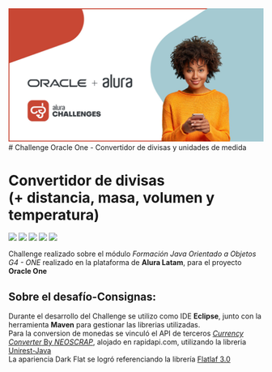 <img src="https://github.com/hecalderong/Oracle-One-Challenge-Encriptador/blob/main/image/share_image.1647533644.jpg">
# Challenge Oracle One - Convertidor de divisas y unidades de medida
<h1 align="left"> Convertidor de divisas <br>(+ distancia, masa, volumen y temperatura) </h1>
 <p align="left">
   <img src="https://img.shields.io/badge/Fecha de Carga-2023/09/27-purple">
   <img src="https://img.shields.io/badge/JavaSE-1.8-red">
   <img src="https://img.shields.io/badge/Eclipse-4.26.0-informational">
   <img src="https://img.shields.io/badge/Maven-V4.0.0-green">
   <img src="https://img.shields.io/badge/Unirest-3.14.1-green">
   </p>
   
Challenge realizado sobre el módulo _Formación Java Orientado a Objetos G4 - ONE_ realizado en la plataforma de **Alura Latam**, para el proyecto **Oracle One**

## Sobre el desafío-Consignas:

Durante el desarrollo del Challenge se utilizo como IDE **Eclipse**, junto con la herramienta **Maven** para gestionar las librerias utilizadas.
<br>Para la conversion de monedas se vinculó el API de terceros <A HREF="http://kong.github.io/unirest-java/" target="_blank">*Currency Converter* By *NEOSCRAP*</a>, alojado en rapidapi.com, utilizando la libreria <A HREF="https://rapidapi.com/neoscrap-net/api/currency-converter219" target="_blank">Unirest-Java</a>
<br>La apariencia Dark Flat se logró referenciando la librería <A HREF="https://github.com/JFormDesigner/FlatLaf/tree/main/flatlaf-intellij-themes#how-to-use" target="_blank">Flatlaf 3.0</b> 




